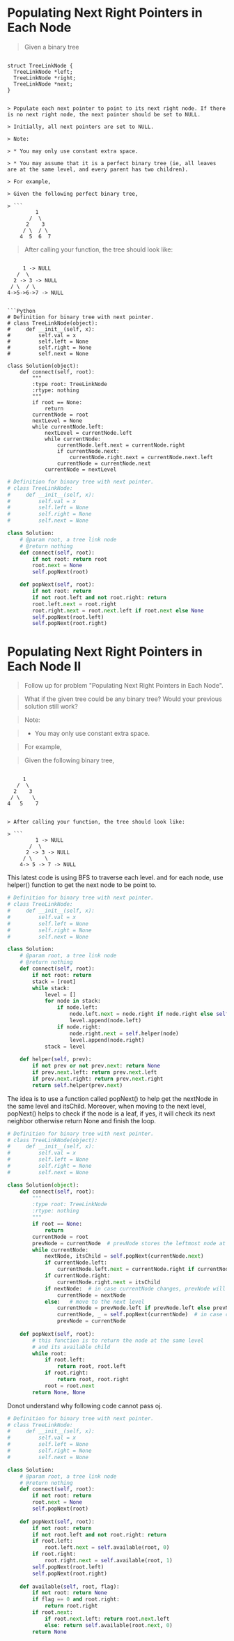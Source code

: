 # Populating Next Right Pointers in Each Node

> Given a binary tree

> ```
    struct TreeLinkNode {
      TreeLinkNode *left;
      TreeLinkNode *right;
      TreeLinkNode *next;
    }
```

> Populate each next pointer to point to its next right node. If there is no next right node, the next pointer should be set to NULL.

> Initially, all next pointers are set to NULL.

> Note:

> * You may only use constant extra space.

> * You may assume that it is a perfect binary tree (ie, all leaves are at the same level, and every parent has two children).

> For example,

> Given the following perfect binary tree,

> ```
         1
       /  \
      2    3
     / \  / \
    4  5  6  7
```

> After calling your function, the tree should look like:

> ```
         1 -> NULL
       /  \
      2 -> 3 -> NULL
     / \  / \
    4->5->6->7 -> NULL
```

```Python
# Definition for binary tree with next pointer.
# class TreeLinkNode(object):
#     def __init__(self, x):
#         self.val = x
#         self.left = None
#         self.right = None
#         self.next = None

class Solution(object):
    def connect(self, root):
        """
        :type root: TreeLinkNode
        :rtype: nothing
        """
        if root == None:
            return
        currentNode = root
        nextLevel = None
        while currentNode.left:
            nextLevel = currentNode.left
            while currentNode:
                currentNode.left.next = currentNode.right
                if currentNode.next:
                    currentNode.right.next = currentNode.next.left
                currentNode = currentNode.next
            currentNode = nextLevel
```

```Python
# Definition for binary tree with next pointer.
# class TreeLinkNode:
#     def __init__(self, x):
#         self.val = x
#         self.left = None
#         self.right = None
#         self.next = None

class Solution:
    # @param root, a tree link node
    # @return nothing
    def connect(self, root):
        if not root: return root
        root.next = None
        self.popNext(root)

    def popNext(self, root):
        if not root: return
        if not root.left and not root.right: return
        root.left.next = root.right
        root.right.next = root.next.left if root.next else None
        self.popNext(root.left)
        self.popNext(root.right)
```

# Populating Next Right Pointers in Each Node II

> Follow up for problem "Populating Next Right Pointers in Each Node".

> What if the given tree could be any binary tree? Would your previous solution still work?

> Note:

> * You may only use constant extra space.

> For example,

> Given the following binary tree,

> ```
         1
       /  \
      2    3
     / \    \
    4   5    7
```

> After calling your function, the tree should look like:

> ```
         1 -> NULL
       /  \
      2 -> 3 -> NULL
     / \    \
    4-> 5 -> 7 -> NULL
```

This latest code is using BFS to traverse each level. and for each node, use helper() function to get the next node to be point to.

```Python
# Definition for binary tree with next pointer.
# class TreeLinkNode:
#     def __init__(self, x):
#         self.val = x
#         self.left = None
#         self.right = None
#         self.next = None

class Solution:
    # @param root, a tree link node
    # @return nothing
    def connect(self, root):
        if not root: return
        stack = [root]
        while stack:
            level = []
            for node in stack:
                if node.left:
                    node.left.next = node.right if node.right else self.helper(node)
                    level.append(node.left)
                if node.right:
                    node.right.next = self.helper(node)
                    level.append(node.right)
            stack = level
    
    def helper(self, prev):
        if not prev or not prev.next: return None
        if prev.next.left: return prev.next.left
        if prev.next.right: return prev.next.right
        return self.helper(prev.next)
```

The idea is to use a function called popNext() to help get the nextNode in the same level and itsChild. Moreover, when moving to the next level, popNext() helps to check if the node is a leaf, if yes, it will check its next neighbor otherwise return None and finish the loop.

```Python
# Definition for binary tree with next pointer.
# class TreeLinkNode(object):
#     def __init__(self, x):
#         self.val = x
#         self.left = None
#         self.right = None
#         self.next = None

class Solution(object):
    def connect(self, root):
        """
        :type root: TreeLinkNode
        :rtype: nothing
        """
        if root == None:
            return
        currentNode = root
        prevNode = currentNode  # prevNode stores the leftmost node at a level
        while currentNode:
            nextNode, itsChild = self.popNext(currentNode.next)
            if currentNode.left:
                currentNode.left.next = currentNode.right if currentNode.right else itsChild
            if currentNode.right:
                currentNode.right.next = itsChild
            if nextNode:  # in case currentNode changes, prevNode will help
                currentNode = nextNode
            else:   # move to the next level
                currentNode = prevNode.left if prevNode.left else prevNode.right
                currentNode, _ = self.popNext(currentNode)  # in case currentNode is a leaf
                prevNode = currentNode
    
    def popNext(self, root):
        # this function is to return the node at the same level
        # and its available child
        while root:
            if root.left:
                return root, root.left
            if root.right:
                return root, root.right
            root = root.next
        return None, None
```

Donot understand why following code cannot pass oj.

```Python
# Definition for binary tree with next pointer.
# class TreeLinkNode:
#     def __init__(self, x):
#         self.val = x
#         self.left = None
#         self.right = None
#         self.next = None

class Solution:
    # @param root, a tree link node
    # @return nothing
    def connect(self, root):
        if not root: return
        root.next = None
        self.popNext(root)
    
    def popNext(self, root):
        if not root: return
        if not root.left and not root.right: return
        if root.left:
            root.left.next = self.available(root, 0)
        if root.right:
            root.right.next = self.available(root, 1)
        self.popNext(root.left)
        self.popNext(root.right)
    
    def available(self, root, flag):
        if not root: return None
        if flag == 0 and root.right:
            return root.right
        if root.next:
            if root.next.left: return root.next.left
            else: return self.available(root.next, 0)
        return None
```
